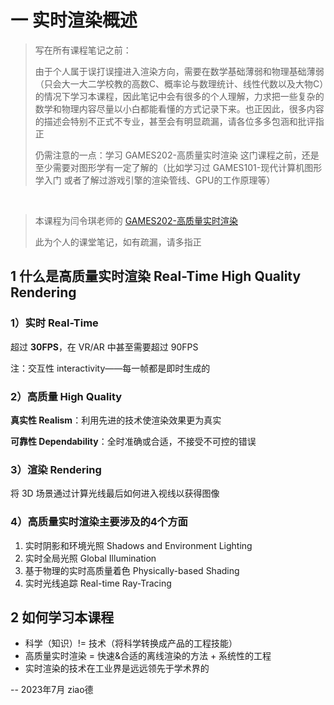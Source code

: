 # 一 实时渲染概述

> 写在所有课程笔记之前：
>
> 由于个人属于误打误撞进入渲染方向，需要在数学基础薄弱和物理基础薄弱（只会大一大二学校教的高数C、概率论与数理统计、线性代数以及大物C）的情况下学习本课程，因此笔记中会有很多的个人理解，力求把一些复杂的数学和物理内容尽量以小白都能看懂的方式记录下来。也正因此，很多内容的描述会特别不正式不专业，甚至会有明显疏漏，请各位多多包涵和批评指正
>
> 仍需注意的一点：学习 GAMES202-高质量实时渲染 这门课程之前，还是至少需要对图形学有一定了解的（比如学习过 GAMES101-现代计算机图形学入门 或者了解过游戏引擎的渲染管线、GPU的工作原理等）

<br/>

> 本课程为闫令琪老师的 [GAMES202-高质量实时渲染](https://sites.cs.ucsb.edu/~lingqi/teaching/games202.html)
>
> 此为个人的课堂笔记，如有疏漏，请多指正


## 1 什么是高质量实时渲染 Real-Time High Quality Rendering

### 1）实时 Real-Time

超过 **30FPS**，在 VR/AR 中甚至需要超过 90FPS

注：交互性 interactivity——每一帧都是即时生成的

### 2）高质量 High Quality

**真实性 Realism**：利用先进的技术使渲染效果更为真实

**可靠性 Dependability**：全时准确或合适，不接受不可控的错误

### 3）渲染 Rendering

将 3D 场景通过计算光线最后如何进入视线以获得图像

### 4）高质量实时渲染主要涉及的4个方面

1. 实时阴影和环境光照 Shadows and Environment Lighting
2. 实时全局光照 Global Illumination
3. 基于物理的实时高质量着色 Physically-based Shading
4. 实时光线追踪 Real-time Ray-Tracing


## 2 如何学习本课程

* 科学（知识）!= 技术（将科学转换成产品的工程技能）
* 高质量实时渲染 = 快速&合适的离线渲染的方法 + 系统性的工程
* 实时渲染的技术在工业界是远远领先于学术界的

--
2023年7月
ziao德